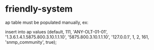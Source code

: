 # friendly-system

<p>ap table must be populated manually, ex:</p>
<p>insert into ap values (default,	111, 'ANY-OLT-01-01', '1.3.6.1.4.1.5875.800.3.10.1.1.10', '5875.800.3.10.1.1.10', '127.0.0.1', 1, 2, 161, 'snmp_community', true);</p>
